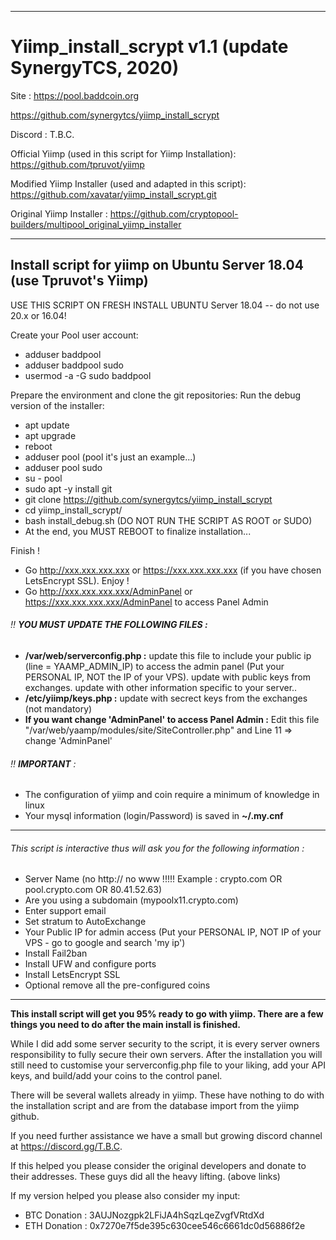 *****************************************************************************************************
# Yiimp_install_scrypt v1.1 (update SynergyTCS, 2020)

Site : https://pool.baddcoin.org

https://github.com/synergytcs/yiimp_install_scrypt

Discord : T.B.C.

Official Yiimp (used in this script for Yiimp Installation): https://github.com/tpruvot/yiimp

Modified Yiimp Installer (used and adapted in this script): https://github.com/xavatar/yiimp_install_scrypt.git

Original Yiimp Installer : https://github.com/cryptopool-builders/multipool_original_yiimp_installer

*****************************************************************************************************

## Install script for yiimp on Ubuntu Server 18.04 (use Tpruvot's Yiimp)

USE THIS SCRIPT ON FRESH INSTALL UBUNTU Server 18.04 -- do not use 20.x or 16.04!

Create your Pool user account:
- adduser baddpool
- adduser baddpool sudo
- usermod -a -G sudo baddpool

Prepare the environment and clone the git repositories:
Run the debug version of the installer:
- apt update
- apt upgrade
- reboot
- adduser pool (pool it's just an example...)
- adduser pool sudo
- su - pool
- sudo apt -y install git
- git clone https://github.com/synergytcs/yiimp_install_scrypt
- cd yiimp_install_scrypt/
- bash install_debug.sh (DO NOT RUN THE SCRIPT AS ROOT or SUDO)
- At the end, you MUST REBOOT to finalize installation...

Finish !
- Go http://xxx.xxx.xxx.xxx or https://xxx.xxx.xxx.xxx (if you have chosen LetsEncrypt SSL). Enjoy !
- Go http://xxx.xxx.xxx.xxx/AdminPanel or https://xxx.xxx.xxx.xxx/AdminPanel to access Panel Admin


###### :bangbang: **YOU MUST UPDATE THE FOLLOWING FILES :**
- **/var/web/serverconfig.php :** update this file to include your public ip (line = YAAMP_ADMIN_IP) to access the admin panel (Put your PERSONAL IP, NOT the IP of your VPS). update with public keys from exchanges. update with other information specific to your server..
- **/etc/yiimp/keys.php :** update with secrect keys from the exchanges (not mandatory)
- **If you want change 'AdminPanel' to access Panel Admin :** Edit this file "/var/web/yaamp/modules/site/SiteController.php" and Line 11 => change 'AdminPanel'


###### :bangbang: **IMPORTANT** : 

- The configuration of yiimp and coin require a minimum of knowledge in linux
- Your mysql information (login/Password) is saved in **~/.my.cnf**

***********************************

###### This script is interactive thus will ask you for the following information :

- Server Name (no http:// no www !!!!! Example : crypto.com OR pool.crypto.com OR 80.41.52.63)
- Are you using a subdomain (mypoolx11.crypto.com)
- Enter support email
- Set stratum to AutoExchange
- Your Public IP for admin access (Put your PERSONAL IP, NOT IP of your VPS - go to google and search 'my ip')
- Install Fail2ban
- Install UFW and configure ports
- Install LetsEncrypt SSL
- Optional remove all the pre-configured coins

***********************************

**This install script will get you 95% ready to go with yiimp. There are a few things you need to do after the main install is finished.**

While I did add some server security to the script, it is every server owners responsibility to fully secure their own servers. After the installation you will still need to customise your serverconfig.php file to your liking, add your API keys, and build/add your coins to the control panel. 

There will be several wallets already in yiimp. These have nothing to do with the installation script and are from the database import from the yiimp github. 

If you need further assistance we have a small but growing discord channel at https://discord.gg/T.B.C.

If this helped you please consider the original developers and donate to their addresses.
These guys did all the heavy lifting.
(above links)

If my version helped you please also consider my input:
- BTC Donation : 3AUJNozgpk2LFiJA4hSqzLqeZvgfVRtdXd
- ETH Donation : 0x7270e7f5de395c630cee546c6661dc0d56886f2e
